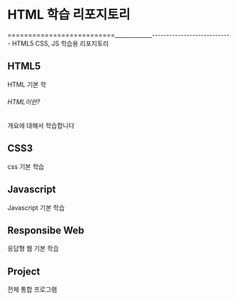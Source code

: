 # HTML 학습 리포지토리
==========================_____________----------------------------
HTML5 CSS, JS 학습용 리포지토리

## HTML5 
HTML 기본 학

###### HTML이란?
개요에 대해서 학습합니다

## CSS3
css 기본 학습

## Javascript
Javascript 기본 학습

## Responsibe Web
응답형 웹 기본 학습

## Project
전체 통합 프로그램
